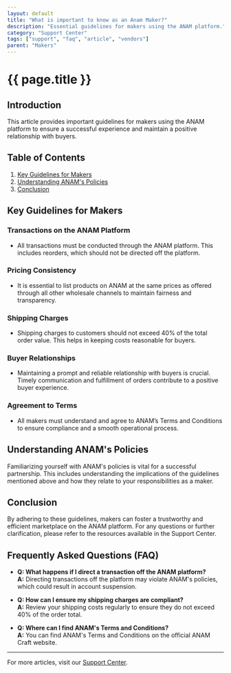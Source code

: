 ```yaml
---
layout: default
title: "What is important to know as an Anam Maker?"
description: "Essential guidelines for makers using the ANAM platform."
category: "Support Center"
tags: ["support", "faq", "article", "vendors"]
parent: "Makers"
---
```


# {{ page.title }}

## Introduction

This article provides important guidelines for makers using the ANAM platform to ensure a successful experience and maintain a positive relationship with buyers.

## Table of Contents
1. [Key Guidelines for Makers](#key-guidelines-for-makers)
2. [Understanding ANAM's Policies](#understanding-anams-policies)
3. [Conclusion](#conclusion)

## Key Guidelines for Makers

### Transactions on the ANAM Platform

- All transactions must be conducted through the ANAM platform. This includes reorders, which should not be directed off the platform.

### Pricing Consistency

- It is essential to list products on ANAM at the same prices as offered through all other wholesale channels to maintain fairness and transparency.

### Shipping Charges

- Shipping charges to customers should not exceed 40% of the total order value. This helps in keeping costs reasonable for buyers.

### Buyer Relationships

- Maintaining a prompt and reliable relationship with buyers is crucial. Timely communication and fulfillment of orders contribute to a positive buyer experience.

### Agreement to Terms

- All makers must understand and agree to ANAM’s Terms and Conditions to ensure compliance and a smooth operational process.

## Understanding ANAM's Policies

Familiarizing yourself with ANAM's policies is vital for a successful partnership. This includes understanding the implications of the guidelines mentioned above and how they relate to your responsibilities as a maker.

## Conclusion

By adhering to these guidelines, makers can foster a trustworthy and efficient marketplace on the ANAM platform. For any questions or further clarification, please refer to the resources available in the Support Center.

## Frequently Asked Questions (FAQ)

- **Q: What happens if I direct a transaction off the ANAM platform?**  
  **A:** Directing transactions off the platform may violate ANAM's policies, which could result in account suspension.

- **Q: How can I ensure my shipping charges are compliant?**  
  **A:** Review your shipping costs regularly to ensure they do not exceed 40% of the order total.

- **Q: Where can I find ANAM's Terms and Conditions?**  
  **A:** You can find ANAM's Terms and Conditions on the official ANAM Craft website.

---

For more articles, visit our [Support Center](https://support.anamcraft.com).